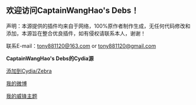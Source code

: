## 欢迎访问CaptainWangHao's Debs！

声明：本源提供的插件均来自于网络，100%原作者制作生成，无任何代码修改和添加，本源旨在整合优良插件，如有侵权请联系本人，谢谢！

联系E-mail：tony881120@163.com     or      tony881120@gmail.com
       
<p><span class="text-primary"style><b>CaptainWangHao's Debs的Cydia源</b> </span> </p>

<a class="btn btn-sm btn-default" href="cydia://url/https://cydia.saurik.com/api/share#?source=https://tony881120.github.io/repo/">添加到Cydia/Zebra</a>

<a class="btn btn-sm btn-default" href="https://weibo.com/u/7321330374/">我的微博</a>

<a class="btn btn-sm btn-default" href="https://www.feng.com/user/6730221">我的威锋主题</a>

